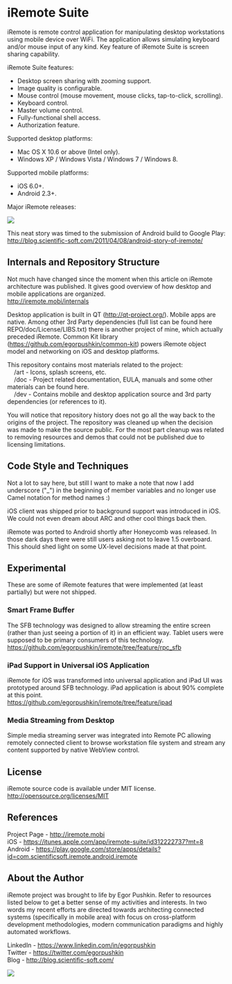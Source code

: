 # iRemote Suite

iRemote is remote control application for manipulating desktop workstations using mobile device over WiFi. The application allows simulating keyboard and/or mouse input of any kind. Key feature of iRemote Suite is screen sharing capability. 

iRemote Suite features:
 * Desktop screen sharing with zooming support.
 * Image quality is configurable.
 * Mouse control (mouse movement, mouse clicks, tap-to-click, scrolling).
 * Keyboard control.
 * Master volume control.
 * Fully-functional shell access. 
 * Authorization feature. 

Supported desktop platforms:
 * Mac OS X 10.6 or above (Intel only).
 * Windows XP / Windows Vista / Windows 7 / Windows 8.

Supported mobile platforms:
 * iOS 6.0+.
 * Android 2.3+.

Major iRemote releases:

![](https://raw.github.com/egorpushkin/iremote/master/art/Readme/Timeline.png)

This neat story was timed to the submission of Android build to Google Play:  
http://blog.scientific-soft.com/2011/04/08/android-story-of-iremote/

## Internals and Repository Structure

Not much have changed since the moment when this article on iRemote architecture was published. It gives good overview of how desktop and mobile applications are organized.  
http://iremote.mobi/internals

Desktop application is built in QT (http://qt-project.org/). Mobile apps are native.
Among other 3rd Party dependencies (full list can be found here REPO/doc/License/LIBS.txt) there is another project of mine, which actually preceded iRemote. Common Kit library (https://github.com/egorpushkin/common-kit) powers iRemote object model and networking on iOS and desktop platforms. 

This repository contains most materials related to the project:  
&nbsp;&nbsp;&nbsp;&nbsp;/art - Icons, splash screens, etc.  
&nbsp;&nbsp;&nbsp;&nbsp;/doc - Project related documentation, EULA, manuals and some other materials can be found here.  
&nbsp;&nbsp;&nbsp;&nbsp;/dev - Contains mobile and desktop application source and 3rd party dependencies (or references to it).  

You will notice that repository history does not go all the way back to the origins of the project. The repository was cleaned up when the decision was made to make the source public. For the most part cleanup was related to removing resources and demos that could not be published due to licensing limitations. 

## Code Style and Techniques

Not a lot to say here, but still I want to make a note that now I add underscore ("_") in the beginning of member variables and no longer use Camel notation for method names :)

iOS client was shipped prior to background support was introduced in iOS. We could not even dream about ARC and other cool things back then. 

iRemote was ported to Android shortly after Honeycomb was released. In those dark days there were still users asking not to leave 1.5 overboard. This should shed light on some UX-level decisions made at that point.

## Experimental

These are some of iRemote features that were implemented (at least partially) but were not shipped. 

### Smart Frame Buffer

The SFB technology was designed to allow streaming the entire screen (rather than just seeing a portion of it) in an efficient way. Tablet users were supposed to be primary consumers of this technology.  
https://github.com/egorpushkin/iremote/tree/feature/rpc_sfb

### iPad Support in Universal iOS Application

iRemote for iOS was transformed into universal application and iPad UI was prototyped around SFB technology. iPad application is about 90% complete at this point.  
https://github.com/egorpushkin/iremote/tree/feature/ipad

### Media Streaming from Desktop

Simple media streaming server was integrated into Remote PC allowing remotely connected client to browse workstation file system and stream any content supported by native WebView control.

## License 

iRemote source code is available under MIT license.  
http://opensource.org/licenses/MIT

## References

Project Page - http://iremote.mobi  
iOS - https://itunes.apple.com/app/iremote-suite/id312222737?mt=8  
Android - https://play.google.com/store/apps/details?id=com.scientificsoft.iremote.android.iremote  

## About the Author

iRemote project was brought to life by Egor Pushkin. Refer to resources listed below to get a better sense of my activities and interests. In two words my recent efforts are directed towards architecting connected systems (specifically in mobile area) with focus on cross-platform development methodologies, modern communication paradigms and highly automated workflows. 

LinkedIn - https://www.linkedin.com/in/egorpushkin  
Twitter - https://twitter.com/egorpushkin  
Blog - http://blog.scientific-soft.com/  

![](https://raw.github.com/egorpushkin/iremote/master/art/Readme/Progress.png)








